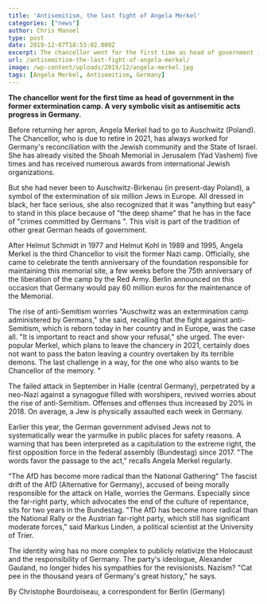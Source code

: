 ```yaml
---
title: 'Antisemitism, the last fight of Angela Merkel'
categories: ["news"]
author: Chris Manoel
type: post
date: 2019-12-07T18:53:02.000Z
excerpt: The chancellor went for the first time as head of government in the former extermination camp.
url: /antisemitism-the-last-fight-of-angela-merkel/
image: /wp-content/uploads/2019/12/angela-merkel.jpg
tags: [Angela Merkel, Antisemitism, Germany]
---
```


**The chancellor went for the first time as head of government in the former extermination camp. A very symbolic visit as antisemitic acts progress in Germany.**

Before returning her apron, Angela Merkel had to go to Auschwitz (Poland). The Chancellor, who is due to retire in 2021, has always worked for Germany's reconciliation with the Jewish community and the State of Israel. She has already visited the Shoah Memorial in Jerusalem (Yad Vashem) five times and has received numerous awards from international Jewish organizations.

But she had never been to Auschwitz-Birkenau (in present-day Poland), a symbol of the extermination of six million Jews in Europe. All dressed in black, her face serious, she also recognized that it was "anything but easy" to stand in this place because of "the deep shame" that he has in the face of "crimes committed by Germans ". This visit is part of the tradition of other great German heads of government.

After Helmut Schmidt in 1977 and Helmut Kohl in 1989 and 1995, Angela Merkel is the third Chancellor to visit the former Nazi camp. Officially, she came to celebrate the tenth anniversary of the foundation responsible for maintaining this memorial site, a few weeks before the 75th anniversary of the liberation of the camp by the Red Army. Berlin announced on this occasion that Germany would pay 60 million euros for the maintenance of the Memorial.

The rise of anti-Semitism worries
"Auschwitz was an extermination camp administered by Germans," she said, recalling that the fight against anti-Semitism, which is reborn today in her country and in Europe, was the case all. "It is important to react and show your refusal," she urged. The ever-popular Merkel, which plans to leave the chancery in 2021, certainly does not want to pass the baton leaving a country overtaken by its terrible demons. The last challenge in a way, for the one who also wants to be Chancellor of the memory. "

The failed attack in September in Halle (central Germany), perpetrated by a neo-Nazi against a synagogue filled with worshipers, revived worries about the rise of anti-Semitism. Offenses and offenses thus increased by 20% in 2018. On average, a Jew is physically assaulted each week in Germany.

Earlier this year, the German government advised Jews not to systematically wear the yarmulke in public places for safety reasons. A warning that has been interpreted as a capitulation to the extreme right, the first opposition force in the federal assembly (Bundestag) since 2017. "The words favor the passage to the act," recalls Angela Merkel regularly.

"The AfD has become more radical than the National Gathering"
The fascist drift of the AfD (Alternative for Germany), accused of being morally responsible for the attack on Halle, worries the Germans. Especially since the far-right party, which advocates the end of the culture of repentance, sits for two years in the Bundestag. "The AfD has become more radical than the National Rally or the Austrian far-right party, which still has significant moderate forces," said Markus Linden, a political scientist at the University of Trier.

The identity wing has no more complex to publicly relativize the Holocaust and the responsibility of Germany. The party's ideologue, Alexander Gauland, no longer hides his sympathies for the revisionists. Nazism? "Cat pee in the thousand years of Germany's great history," he says.

By Christophe Bourdoiseau, a correspondent for Berlin (Germany)
